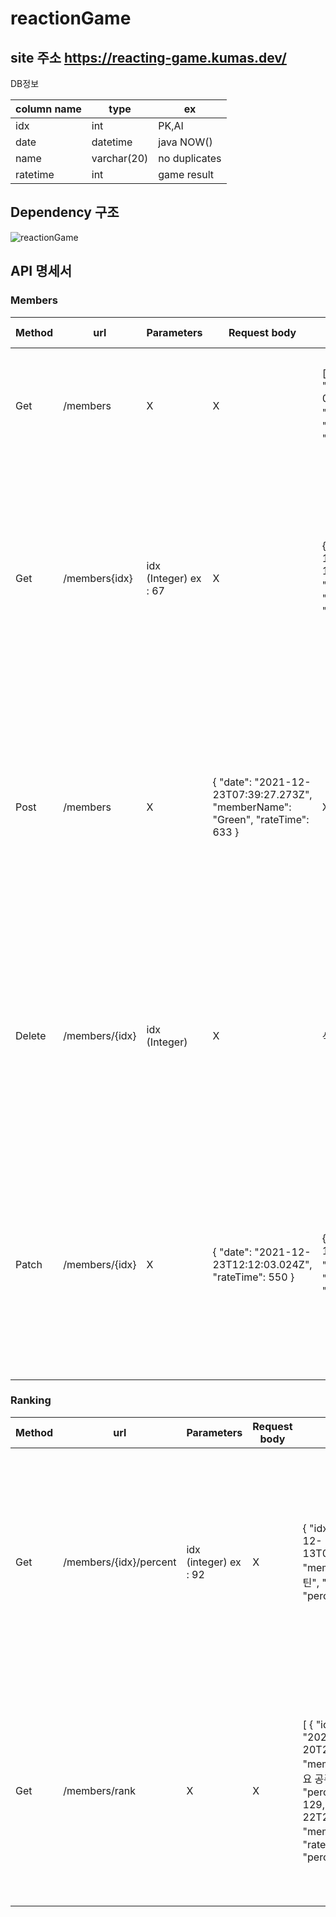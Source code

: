 # reactionGame

## site 주소 https://reacting-game.kumas.dev/

DB정보

| column name | type        | ex            |
|-------------|-------------|---------------|
| idx         | int         | PK,AI         |
| date        | datetime    | java NOW()    |
| name        | varchar(20) | no duplicates |
| ratetime    | int         | game result   |

## Dependency  구조
![reactionGame](https://user-images.githubusercontent.com/76862421/148632129-c7d4fe7e-b113-452c-8c38-6c8391c968ed.png)

## API 명세서
### Members
| Method | url            | Parameters            | Request body                                                                   | Responses body                                                                                                          | status : Success                       | status : Fail                                                                                                                                                    |
|--------|----------------|-----------------------|--------------------------------------------------------------------------------|-------------------------------------------------------------------------------------------------------------------------|----------------------------------------|------------------------------------------------------------------------------------------------------------------------------------------------------------------|
| Get    | /members       | X                     | X                                                                              | [ { "idx": 64, "date": "2021-12-05T05:36:48.000+00:00", "memberName": "김군", "rateTime": 431, "percent": null }, ... ] | { status : 200 message : “조회 성공” } | { "message": "Server Error", "status": 500, "errors": [], "code": "C004" }                                                                                       |
| Get    | /members{idx}  | idx (Integer) ex : 67 | X                                                                              | { "idx": 67, "date": "2021-12-13T02:33:57.000+00:00", "memberName": "김군", "rateTime": 420, "percent": null }          | { status : 200 message : “조회 성공” } | { "message": "Invalid Input Value", "status": 400, "errors": [], "code": "C001" } { "message": "Entity Not Found", "status": 404, "errors": [], "code": "C003" } |
| Post   | /members       | X                     | { "date": "2021-12-23T07:39:27.273Z", "memberName": "Green", "rateTime": 633 } | X                                                                                                                       | { status: 201 message : “입력 성공” }  | { "message": "Server Error", "status": 500, "errors": [], "code": "C004" } { "message": " Invalid Type Value", "status": 400, "errors": [], "code": "C005" }     |
| Delete | /members/{idx} | idx (Integer)         | X                                                                              | 삭제되었습니다                                                                                                          | { status : 200 message : “삭제 성공” } | { "message": "Invalid Input Value", "status": 400, "errors": [], "code": "C001" } { "message": "Entity Not Found", "status": 404, "errors": [], "code": "C003" } |
| Patch  | /members/{idx} | X                     | { "date": "2021-12-23T12:12:03.024Z", "rateTime": 550 }                        | { "idx": 70, "date": "2021-12-23T12:12:03.033Z", "memberName": "음", "rateTime": 550, "percent": null }                 | { status : 200 message : “수정 성공” } | { "message": "Invalid Input Value", "status": 400, "errors": [], "code": "C001" } { "message": "Entity Not Found", "status": 404, "errors": [], "code": "C003" } |

### Ranking
| Method | url                    | Parameters            | Request body | Responses body                                                                                                                                                                                                                                    | status : Success                       | status : Fail                                                                                                                                                    |
|--------|------------------------|-----------------------|--------------|---------------------------------------------------------------------------------------------------------------------------------------------------------------------------------------------------------------------------------------------------|----------------------------------------|------------------------------------------------------------------------------------------------------------------------------------------------------------------|
| Get    | /members/{idx}/percent | idx (integer) ex : 92 | X            | { "idx": 92, "date": "2021-12-13T03:36:34.000+00:00", "memberName": "ㅍㅡㄹㅗ틴", "rateTime": 283, "percent": 20 }                                                                                                                                | { status : 200 message : “조회 성공” } | { "message": "Invalid Input Value", "status": 400, "errors": [], "code": "C001" } { "message": "Entity Not Found", "status": 404, "errors": [], "code": "C003" } |
| Get    | /members/rank          | X                     | X            | [ { "idx": 122, "date": "2021-12-20T20:46:54.000+00:00", "memberName": "안녕하세요 공주님", "rateTime": 0, "percent": null }, { "idx": 129, "date": "2021-12-22T22:45:54.000+00:00", "memberName": "핫산", "rateTime": 152, "percent": null },... | { status : 200 message : “조회 성공” } | { "message": "Invalid Input Value", "status": 400, "errors": [], "code": "C001" } { "message": "Entity Not Found", "status": 404, "errors": [], "code": "C003" } |

